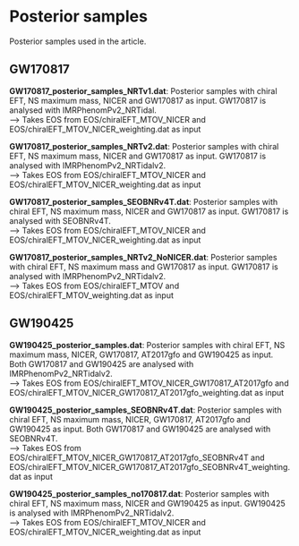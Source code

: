 # Posterior samples
Posterior samples used in the article.

## GW170817
**GW170817_posterior_samples_NRTv1.dat**: Posterior samples with chiral EFT, NS maximum mass, NICER and GW170817 as input. GW170817 is analysed with IMRPhenomPv2_NRTidal.<br/>
--> Takes EOS from EOS/chiralEFT_MTOV_NICER and EOS/chiralEFT_MTOV_NICER_weighting.dat as input

**GW170817_posterior_samples_NRTv2.dat**: Posterior samples with chiral EFT, NS maximum mass, NICER and GW170817 as input. GW170817 is analysed with IMRPhenomPv2_NRTidalv2.<br/>
--> Takes EOS from EOS/chiralEFT_MTOV_NICER and EOS/chiralEFT_MTOV_NICER_weighting.dat as input

**GW170817_posterior_samples_SEOBNRv4T.dat**: Posterior samples with chiral EFT, NS maximum mass, NICER and GW170817 as input. GW170817 is analysed with SEOBNRv4T.<br/>
--> Takes EOS from EOS/chiralEFT_MTOV_NICER and EOS/chiralEFT_MTOV_NICER_weighting.dat as input

**GW170817_posterior_samples_NRTv2_NoNICER.dat**: Posterior samples with chiral EFT, NS maximum mass and GW170817 as input. GW170817 is analysed with IMRPhenomPv2_NRTidalv2.<br/>
--> Takes EOS from EOS/chiralEFT_MTOV and EOS/chiralEFT_MTOV_weighting.dat as input

## GW190425
**GW190425_posterior_samples.dat**: Posterior samples with chiral EFT, NS maximum mass, NICER, GW170817, AT2017gfo and GW190425 as input. Both GW170817 and GW190425 are analysed with IMRPhenomPv2_NRTidalv2.<br/>
--> Takes EOS from EOS/chiralEFT_MTOV_NICER_GW170817_AT2017gfo and EOS/chiralEFT_MTOV_NICER_GW170817_AT2017gfo_weighting.dat as input

**GW190425_posterior_samples_SEOBNRv4T.dat**: Posterior samples with chiral EFT, NS maximum mass, NICER, GW170817, AT2017gfo and GW190425 as input. Both GW170817 and GW190425 are analysed with SEOBNRv4T.<br/>
--> Takes EOS from EOS/chiralEFT_MTOV_NICER_GW170817_AT2017gfo_SEOBNRv4T and EOS/chiralEFT_MTOV_NICER_GW170817_AT2017gfo_SEOBNRv4T_weighting.dat as input

**GW190425_posterior_samples_no170817.dat**: Posterior samples with chiral EFT, NS maximum mass, NICER and GW190425 as input. GW190425 is analysed with IMRPhenomPv2_NRTidalv2.<br/>
--> Takes EOS from EOS/chiralEFT_MTOV_NICER and EOS/chiralEFT_MTOV_NICER_weighting.dat as input
